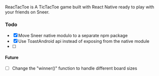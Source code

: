 ReacTacToe is A TicTacToe game built with React Native ready to play with your friends on Sneer.

### Todo
- [x] Move Sneer native modulo to a separate npm package
- [x] Use ToastAndroid api instead of exposing from the native module
- [ ] 

#### Future
- [ ] Change the "winner()" function to handle different board sizes
